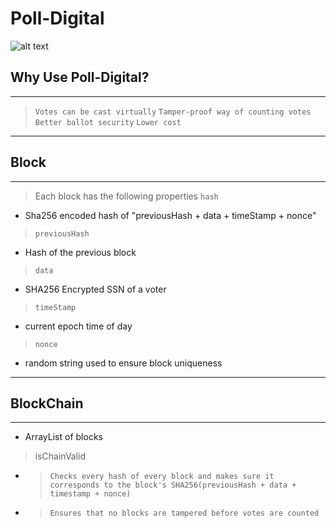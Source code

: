 # Poll-Digital
![alt text](https://github.com/CygnusX-26/Poll-Digital/blob/master/logo.png?raw=true)
## Why Use Poll-Digital? 
---
> `Votes can be cast virtually`
> `Tamper-proof way of counting votes`
> `Better ballot security`
> `Lower cost`
---
## Block 
---
> Each block has the following properties
> `hash` 
  - Sha256 encoded hash of "previousHash + data + timeStamp + nonce"
> `previousHash` 
  - Hash of the previous block
> `data`
 - SHA256 Encrypted SSN of a voter
> `timeStamp`
 - current epoch time of day
> `nonce`
- random string used to ensure block uniqueness
---
## BlockChain
---
 - ArrayList of blocks 

> isChainValid 
- > `Checks every hash of every block and makes sure it corresponds to the block's SHA256(previousHash + data + timestamp + nonce)`
- > `Ensures that no blocks are tampered before votes are counted` 
